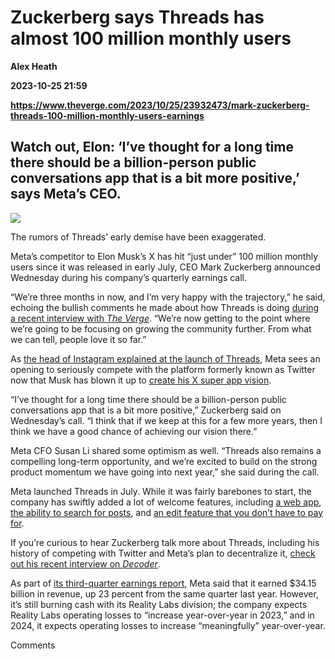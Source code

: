 # Zuckerberg says Threads has almost 100 million monthly users
**Alex Heath**

**2023-10-25 21:59**

**https://www.theverge.com/2023/10/25/23932473/mark-zuckerberg-threads-100-million-monthly-users-earnings**

Watch out, Elon: ‘I’ve thought for a long time there should be a billion-person public conversations app that is a bit more positive,’ says Meta’s CEO.
-------------------------------------------------------------------------------------------------------------------------------------------------------

![](https://cdn.vox-cdn.com/thumbor/88tAHlxUq6wrsOO7SKTUhRda7qg=/0x0:2634x3989/1200x628/filters:focal(1343x1238:1344x1239)/cdn.vox-cdn.com/uploads/chorus_asset/file/24987921/Mark_Zuckerberg_Meta_Connect.jpg)

The rumors of Threads’ early demise have been exaggerated.

Meta’s competitor to Elon Musk’s X has hit “just under” 100 million monthly users since it was released in early July, CEO Mark Zuckerberg announced Wednesday during his company’s quarterly earnings call.

“We’re three months in now, and I’m very happy with the trajectory,” he said, echoing the bullish comments he made about how Threads is doing [during a recent interview with _The Verge_](https://www.theverge.com/23889057/mark-zuckerberg-meta-ai-elon-musk-threads-quest-interview-decoder). “We’re now getting to the point where we’re going to be focusing on growing the community further. From what we can tell, people love it so far.”

As [the head of Instagram explained at the launch of Threads](https://www.theverge.com/2023/7/5/23784870/instagram-threads-adam-mosseri-interview-twitter-competitor), Meta sees an opening to seriously compete with the platform formerly known as Twitter now that Musk has blown it up to [create his X super app vision](https://www.theverge.com/2022/4/11/23019836/elon-musk-twitter-board-of-directors-news-updates).

“I’ve thought for a long time there should be a billion-person public conversations app that is a bit more positive,” Zuckerberg said on Wednesday’s call. “I think that if we keep at this for a few more years, then I think we have a good chance of achieving our vision there.”

Meta CFO Susan Li shared some optimism as well. “Threads also remains a compelling long-term opportunity, and we’re excited to build on the strong product momentum we have going into next year,” she said during the call.

Meta launched Threads in July. While it was fairly barebones to start, the company has swiftly added a lot of welcome features, including [a web app](https://www.theverge.com/2023/8/22/23840441/meta-threads-web-app), [the ability to search for posts](https://www.theverge.com/2023/9/7/23863088/threads-rolling-out-support-search-posts), and [an edit feature that you don’t have to pay for](https://www.theverge.com/2023/10/12/23914585/instagram-threads-edit-button-voice-posts).

If you’re curious to hear Zuckerberg talk more about Threads, including his history of competing with Twitter and Meta’s plan to decentralize it, [check out his recent interview on _Decoder_](https://www.theverge.com/23889057/mark-zuckerberg-meta-ai-elon-musk-threads-quest-interview-decoder).

As part of [its third-quarter earnings report](https://s21.q4cdn.com/399680738/files/doc_earnings/2023/q3/earnings-result/Meta-09-30-2022-Exhibit-99-1-FINAL.pdf), Meta said that it earned $34.15 billion in revenue, up 23 percent from the same quarter last year. However, it’s still burning cash with its Reality Labs division; the company expects Reality Labs operating losses to “increase year-over-year in 2023,” and in 2024, it expects operating losses to increase “meaningfully” year-over-year.

Comments